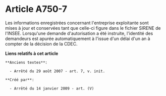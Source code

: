 # Article A750-7

Les informations enregistrées concernant l'entreprise exploitante sont mises à jour et conservées tant que celle-ci figure
dans le fichier SIRENE de l'INSEE. Lorsqu'une demande d'autorisation a été instruite, l'identité des demandeurs est apurée
automatiquement à l'issue d'un délai d'un an à compter de la décision de la CDEC.

**Liens relatifs à cet article**

	**Anciens textes**:

	  - Arrêté du 29 août 2007 - art. 7, v. init.

	**Créé par**:

	  - Arrêté du 14 janvier 2009 - art. (V)
